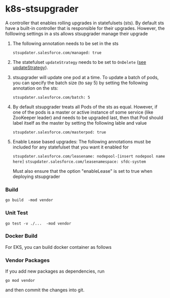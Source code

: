 # k8s-stsupgrader
A controller that enables rolling upgrades in statefulsets (sts). By default sts have a built-in controller that is
responsible for their upgrades. However, the folllowing settings in a sts allows stsupgrader manage their upgrade


1. The following annotation needs to be set in the sts
   
   `stsupdater.salesforce.com/managed: true`
   
2. The statefulset `updateStrategy` needs to be set to `OnDelete`
   ([see updateStrategy](https://kubernetes.io/docs/concepts/workloads/controllers/statefulset/#on-delete)).
   
3. stsupgrader will update one pod at a time. To update a batch of pods, you can specify the batch size (to say 5)
    by setting the following annotation on the sts:
    
    `stsupdater.salesforce.com/batch: 5`
    
4. By default stsupgrader treats all Pods of the sts as equal. However, if one of the pods is a master or active
   instance of some service (like ZooKeeper leader) and needs to be upgraded last, then that Pod should label
   itself as the master by setting the following lable and value
   
   `stsupdater.salesforce.com/masterpod: true`

5. Enable Lease based upgrades: The following annotations must be included for any statefulset that you want it enabled for

   `stsupdater.salesforce.com/leasename: nodepool-[insert nodepool name here]`
   `stsupdater.salesforce.com/leasenamespace: sfdc-system`

   Must also ensure that the option "enableLease" is set to true when deploying stsupgrader 

### Build
`go build  -mod vendor`
 
### Unit Test
 `go test -v ./...  -mod vendor`

### Docker Build
For EKS, you can build docker container as follows

### Vendor Packages
If you add new packages as dependencies, run

`go mod vendor`

and then commit the changes into git.



